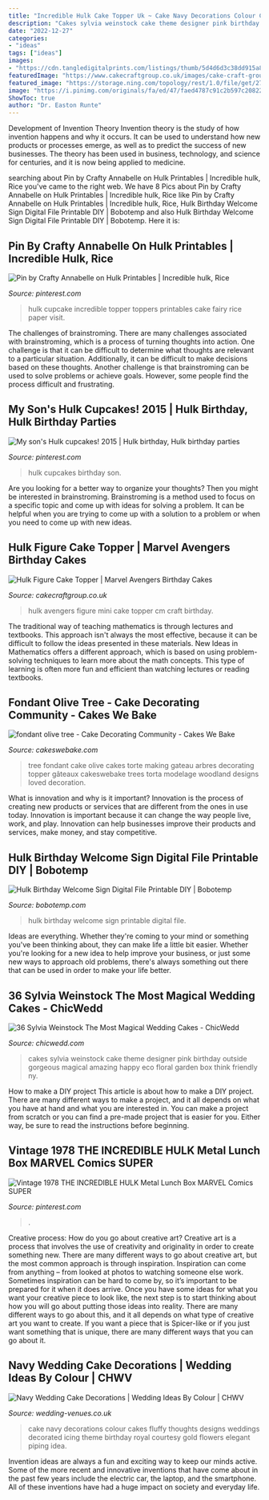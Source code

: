 ```yaml
---
title: "Incredible Hulk Cake Topper Uk ~ Cake Navy Decorations Colour Cakes Fluffy Thoughts Designs Weddings Decorated Icing Theme Birthday Royal Courtesy Gold Flowers Elegant Piping Idea"
description: "Cakes sylvia weinstock cake theme designer pink birthday outside gorgeous magical amazing happy eco floral garden box think friendly ny"
date: "2022-12-27"
categories:
- "ideas"
tags: ["ideas"]
images:
- "https://cdn.tangledigitalprints.com/listings/thumb/5d4d6d3c38dd915a8b4e8145/gpHqODlZ7K/IIyvdATzjQ___generate-thumb/gkjz8_v1_compressed.jpg"
featuredImage: "https://www.cakecraftgroup.co.uk/images/cake-craft-group-hulk-figure-cake-topper-p9299-23040_image.jpg"
featured_image: "https://storage.ning.com/topology/rest/1.0/file/get/2728967295?profile=RESIZE_710x&amp;height=600"
image: "https://i.pinimg.com/originals/fa/ed/47/faed4787c91c2b597c20822b492050b0.png"
ShowToc: true
author: "Dr. Easton Runte"
---
```



Development of Invention Theory
Invention theory is the study of how invention happens and why it occurs. It can be used to understand how new products or processes emerge, as well as to predict the success of new businesses. The theory has been used in business, technology, and science for centuries, and it is now being applied to medicine.

	

		
searching about Pin by Crafty Annabelle on Hulk Printables | Incredible hulk, Rice you've came to the right web. We have 8 Pics about Pin by Crafty Annabelle on Hulk Printables | Incredible hulk, Rice like Pin by Crafty Annabelle on Hulk Printables | Incredible hulk, Rice, Hulk Birthday Welcome Sign Digital File Printable DIY | Bobotemp and also Hulk Birthday Welcome Sign Digital File Printable DIY | Bobotemp. Here it is:
		
    
## Pin By Crafty Annabelle On Hulk Printables | Incredible Hulk, Rice

<img loading=lazy src="https://i.pinimg.com/originals/fa/ed/47/faed4787c91c2b597c20822b492050b0.png" onerror="this.onerror=null;this.src='https://tse3.mm.bing.net/th?id=OIP.MIx6B8TIfj7ECXbDz9BijgHaE6&amp;pid=15.1';" alt="Pin by Crafty Annabelle on Hulk Printables | Incredible hulk, Rice">

_Source: pinterest.com_

>hulk cupcake incredible topper toppers printables cake fairy rice paper visit. 

	

The challenges of brainstroming.
There are many challenges associated with brainstroming, which is a process of turning thoughts into action. One challenge is that it can be difficult to determine what thoughts are relevant to a particular situation. Additionally, it can be difficult to make decisions based on these thoughts. Another challenge is that brainstroming can be used to solve problems or achieve goals. However, some people find the process difficult and frustrating.

    
## My Son&#039;s Hulk Cupcakes! 2015 | Hulk Birthday, Hulk Birthday Parties

<img loading=lazy src="https://i.pinimg.com/originals/e6/c4/ee/e6c4eed431c0e436476dbad65669458f.jpg" onerror="this.onerror=null;this.src='https://tse2.mm.bing.net/th?id=OIP.C4ASLGsLNrOfLtj_HZeg4QHaHe&amp;pid=15.1';" alt="My son&#039;s Hulk cupcakes! 2015 | Hulk birthday, Hulk birthday parties">

_Source: pinterest.com_

>hulk cupcakes birthday son. 

	

Are you looking for a better way to organize your thoughts? Then you might be interested in brainstroming. Brainstroming is a method used to focus on a specific topic and come up with ideas for solving a problem. It can be helpful when you are trying to come up with a solution to a problem or when you need to come up with new ideas.

    
## Hulk Figure Cake Topper | Marvel Avengers Birthday Cakes

<img loading=lazy src="https://www.cakecraftgroup.co.uk/images/cake-craft-group-hulk-figure-cake-topper-p9299-23040_image.jpg" onerror="this.onerror=null;this.src='https://tse4.mm.bing.net/th?id=OIP.L5poTu4xX6dFFjGwiqXdfQHaHa&amp;pid=15.1';" alt="Hulk Figure Cake Topper | Marvel Avengers Birthday Cakes">

_Source: cakecraftgroup.co.uk_

>hulk avengers figure mini cake topper cm craft birthday. 

	

The traditional way of teaching mathematics is through lectures and textbooks. This approach isn't always the most effective, because it can be difficult to follow the ideas presented in these materials. New Ideas in Mathematics offers a different approach, which is based on using problem-solving techniques to learn more about the math concepts. This type of learning is often more fun and efficient than watching lectures or reading textbooks.

    
## Fondant Olive Tree - Cake Decorating Community - Cakes We Bake

<img loading=lazy src="https://storage.ning.com/topology/rest/1.0/file/get/2728967295?profile=RESIZE_710x&amp;height=600" onerror="this.onerror=null;this.src='https://tse1.mm.bing.net/th?id=OIP.ahnX2boeCRGvNQZEtqbqfQHaLI&amp;pid=15.1';" alt="fondant olive tree - Cake Decorating Community - Cakes We Bake">

_Source: cakeswebake.com_

>tree fondant cake olive cakes torte making gateau arbres decorating topper gâteaux cakeswebake trees torta modelage woodland designs loved decoration. 

	

What is innovation and why is it important?
Innovation is the process of creating new products or services that are different from the ones in use today. Innovation is important because it can change the way people live, work, and play. Innovation can help businesses improve their products and services, make money, and stay competitive.

    
## Hulk Birthday Welcome Sign Digital File Printable DIY | Bobotemp

<img loading=lazy src="https://cdn.tangledigitalprints.com/listings/thumb/5d4d6d3c38dd915a8b4e8145/gpHqODlZ7K/IIyvdATzjQ___generate-thumb/gkjz8_v1_compressed.jpg" onerror="this.onerror=null;this.src='https://tse3.mm.bing.net/th?id=OIP.dKrvWQjDNGdJW0zWwpChqgHaHa&amp;pid=15.1';" alt="Hulk Birthday Welcome Sign Digital File Printable DIY | Bobotemp">

_Source: bobotemp.com_

>hulk birthday welcome sign printable digital file. 

	

Ideas are everything. Whether they're coming to your mind or something you've been thinking about, they can make life a little bit easier. Whether you're looking for a new idea to help improve your business, or just some new ways to approach old problems, there's always something out there that can be used in order to make your life better.

    
## 36 Sylvia Weinstock The Most Magical Wedding Cakes - ChicWedd

<img loading=lazy src="http://chicwedd.com/wp-content/uploads/2019/01/Sylvia-Weinstock-The-Most-Magical-Wedding-Cakes-242502790203625484.jpg" onerror="this.onerror=null;this.src='https://tse3.mm.bing.net/th?id=OIP.c5C6qcO8hdRyHVfeMNw67wHaHa&amp;pid=15.1';" alt="36 Sylvia Weinstock The Most Magical Wedding Cakes - ChicWedd">

_Source: chicwedd.com_

>cakes sylvia weinstock cake theme designer pink birthday outside gorgeous magical amazing happy eco floral garden box think friendly ny. 

	

How to make a DIY project
This article is about how to make a DIY project. There are many different ways to make a project, and it all depends on what you have at hand and what you are interested in. You can make a project from scratch or you can find a pre-made project that is easier for you. Either way, be sure to read the instructions before beginning.

    
## Vintage 1978 THE INCREDIBLE HULK Metal Lunch Box MARVEL Comics SUPER

<img loading=lazy src="https://i.pinimg.com/736x/dd/86/88/dd86888f6ae7725620956a493d29fabf--metal-lunch-box-incredible-hulk.jpg" onerror="this.onerror=null;this.src='https://tse1.mm.bing.net/th?id=OIP.9_V8r8WpwTH5a3Yx0kP9RAHaGw&amp;pid=15.1';" alt="Vintage 1978 THE INCREDIBLE HULK Metal Lunch Box MARVEL Comics SUPER">

_Source: pinterest.com_

>. 

	

Creative process: How do you go about creative art?
Creative art is a process that involves the use of creativity and originality in order to create something new. There are many different ways to go about creative art, but the most common approach is through inspiration. Inspiration can come from anything – from looked at photos to watching someone else work. Sometimes inspiration can be hard to come by, so it’s important to be prepared for it when it does arrive. Once you have some ideas for what you want your creative piece to look like, the next step is to start thinking about how you will go about putting those ideas into reality. There are many different ways to go about this, and it all depends on what type of creative art you want to create. If you want a piece that is Spicer-like or if you just want something that is unique, there are many different ways that you can go about it.

    
## Navy Wedding Cake Decorations | Wedding Ideas By Colour | CHWV

<img loading=lazy src="https://www.wedding-venues.co.uk/sites/default/files/Navy-Wedding-Cake-Decorations-fluffythoughts.jpg" onerror="this.onerror=null;this.src='https://tse1.mm.bing.net/th?id=OIP.eFqC7946g5hYGI8VRsmaSAHaLB&amp;pid=15.1';" alt="Navy Wedding Cake Decorations | Wedding Ideas By Colour | CHWV">

_Source: wedding-venues.co.uk_

>cake navy decorations colour cakes fluffy thoughts designs weddings decorated icing theme birthday royal courtesy gold flowers elegant piping idea. 

	

Invention ideas are always a fun and exciting way to keep our minds active. Some of the more recent and innovative inventions that have come about in the past few years include the electric car, the laptop, and the smartphone. All of these inventions have had a huge impact on society and everyday life.

